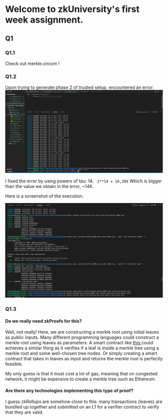 # Welcome to zkUniversity's first week assignment.

## Q1

### Q1.1

Check out merkle.circom !

### Q1.2

Upon trying to generate phase 2 of trusted setup, encountered an error:
<img src="./zku_assignment1_elias.PNG">

I fixed the error by using powers of tau: 14. ` 2**14 = 16,384` Which is bigger than the value we obtain in the error, ~14K.

Here is a screenshot of the execution.

<img src="./zku_assignment1_execution_elias.PNG">

### Q1.3

#### Do we really need zkProofs for this?

Well, not really! Here, we are constructing a merkle root using initial leaves as public inputs. Many different programming languages could construct a merkle root using leaves as parameters.
A smart contract like <a href="https://solidity-by-example.org/app/merkle-tree/"> this </a> could achieves a similar thing as it verifies if a leaf is inside a merkle tree using a merkle root and some well-chosen tree nodes. Or simply creating a smart contract that takes in leaves as input and returns the merkle root is perfectly feasible.

My only guess is that it must cost a lot of gas, meaning that on congested network, it might be expensive to create a merkle tree such as Ethereum.

#### Are there any technologies implementing this type of proof?

I guess zkRollups are somehow close to this: many transactions (leaves) are bundled up together and submitted on an L1 for a verifier contract to verify that they are valid.
